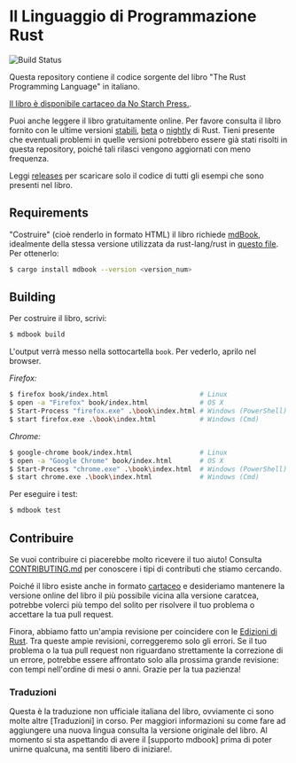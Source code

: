 # Il Linguaggio di Programmazione Rust

![Build Status](https://github.com/rust-lang/book/workflows/CI/badge.svg)

Questa repository contiene il codice sorgente del libro "The Rust Programming Language"
in italiano.

[Il libro è disponibile cartaceo da No Starch Press.][nostarch].

[nostarch]: https://nostarch.com/rust-programming-language-2nd-edition

Puoi anche leggere il libro gratuitamente online. Per favore consulta il
libro fornito con le ultime versioni [stabili][stable], [beta] o [nightly]
di Rust. Tieni presente che eventuali problemi in quelle versioni potrebbero
essere già stati risolti in questa repository, poiché tali rilasci vengono
aggiornati con meno frequenza.

[stable]: https://doc.rust-lang.org/stable/book/
[beta]: https://doc.rust-lang.org/beta/book/
[nightly]: https://doc.rust-lang.org/nightly/book/

Leggi [releases] per scaricare solo il codice di tutti gli esempi che
sono presenti nel libro.

[releases]: https://github.com/rust-lang/book/releases

## Requirements

"Costruire" (cioè renderlo in formato HTML) il libro richiede
[mdBook], idealmente della stessa
versione utilizzata da rust-lang/rust in [questo file][rust-mdbook].
Per ottenerlo:

[mdBook]: https://github.com/rust-lang-nursery/mdBook
[rust-mdbook]: https://github.com/rust-lang/rust/blob/master/src/tools/rustbook/Cargo.toml

```bash
$ cargo install mdbook --version <version_num>
```

## Building

Per costruire il libro, scrivi:

```bash
$ mdbook build
```

L'output verrà messo nella sottocartella `book`. Per vederlo, aprilo
nel browser.

_Firefox:_
```bash
$ firefox book/index.html                       # Linux
$ open -a "Firefox" book/index.html             # OS X
$ Start-Process "firefox.exe" .\book\index.html # Windows (PowerShell)
$ start firefox.exe .\book\index.html           # Windows (Cmd)
```

_Chrome:_
```bash
$ google-chrome book/index.html                 # Linux
$ open -a "Google Chrome" book/index.html       # OS X
$ Start-Process "chrome.exe" .\book\index.html  # Windows (PowerShell)
$ start chrome.exe .\book\index.html            # Windows (Cmd)
```

Per eseguire i test:

```bash
$ mdbook test
```

## Contribuire

Se vuoi contribuire ci piacerebbe molto ricevere il tuo aiuto! Consulta
[CONTRIBUTING.md][contrib] per conoscere i tipi di contributi che stiamo
cercando.

[contrib]: https://github.com/rust-lang/book/blob/main/CONTRIBUTING.md

Poiché il libro esiste anche in formato [cartaceo][nostarch] e desideriamo
mantenere la versione online del libro il più possibile vicina alla
versione caratcea, potrebbe volerci più tempo del solito per risolvere
il tuo problema o accettare la tua pull request.

Finora, abbiamo fatto un'ampia revisione per coincidere con le [Edizioni di Rust](https://doc.rust-lang.org/edition-guide/). Tra queste ampie revisioni, correggeremo solo gli errori. Se il tuo problema o la tua pull request non riguardano strettamente la correzione di un errore, potrebbe essere affrontato solo alla prossima grande revisione: con tempi nell'ordine di mesi o anni. Grazie per la tua pazienza!

### Traduzioni

Questa è la traduzione non ufficiale italiana del libro, ovviamente ci sono molte
altre [Traduzioni] in corso. Per maggiori informazioni su come fare ad aggiungere
una nuova lingua consulta la versione originale del libro. Al momento si sta
aspettando di avere il [supporto mdbook] prima di poter unirne qualcuna, ma
sentiti libero di iniziare!.

[Translations]: https://github.com/rust-lang/book/issues?q=is%3Aopen+is%3Aissue+label%3ATranslations
[mdbook support]: https://github.com/rust-lang-nursery/mdBook/issues/5